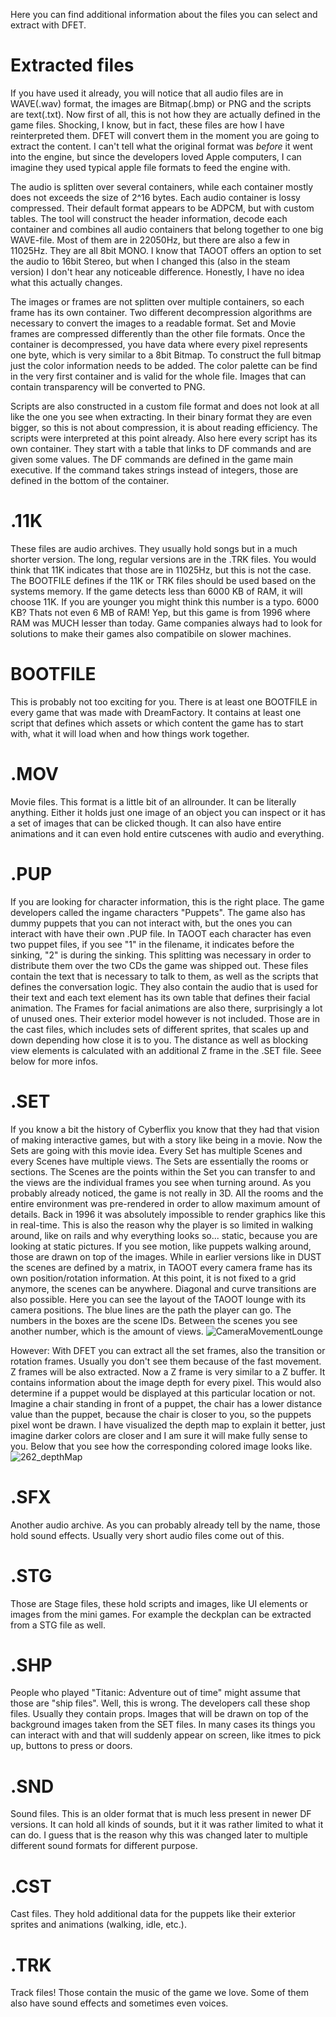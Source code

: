 Here you can find additional information about the files you can select and extract with DFET.

# Extracted files
If you have used it already, you will notice that all audio files are in WAVE(.wav) format, the images are Bitmap(.bmp) or PNG and the scripts are text(.txt).
Now first of all, this is not how they are actually defined in the game files. Shocking, I know, but in fact, these files are how I have reinterpreted them.
DFET will convert them in the moment you are going to extract the content.
I can't tell what the original format was *before* it went into the engine, but since the developers loved Apple computers, I can imagine they used typical apple file formats to feed the engine with.

The audio is splitten over several containers, while each container mostly does not exceeds the size of 2^16 bytes.
Each audio container is lossy compressed. Their default format appears to be ADPCM, but with custom tables.
The tool will construct the header information, decode each container and combines all audio containers that belong together to one big WAVE-file.
Most of them are in 22050Hz, but there are also a few in 11025Hz. They are all 8bit MONO. I know that TAOOT offers an option to set the audio to 16bit Stereo, but when I changed this (also in the steam version) I don't hear any noticeable difference. Honestly, I have no idea what this actually changes.

The images or frames are not splitten over multiple containers, so each frame has its own container.
Two different decompression algorithms are necessary to convert the images to a readable format. Set and Movie frames are compressed differently than the other file formats. Once the container is decompressed, you have data where every pixel represents one byte, which is very similar to a 8bit Bitmap.
To construct the full bitmap just the color information needs to be added. The color palette can be find in the very first container and is valid for the whole file. Images that can contain transparency will be converted to PNG.

Scripts are also constructed in a custom file format and does not look at all like the one you see when extracting. In their binary format they are even bigger, so this is not about compression, it is about reading efficiency. The scripts were interpreted at this point already.
Also here every script has its own container.
They start with a table that links to DF commands and are given some values. The DF commands are defined in the game main executive.
If the command takes strings instead of integers, those are defined in the bottom of the container.

# .11K
These files are audio archives. They usually hold songs but in a much shorter version. The long, regular versions are in the .TRK files.
You would think that 11K indicates that those are in 11025Hz, but this is not the case.
The BOOTFILE defines if the 11K or TRK files should be used based on the systems memory. If the game detects less than 6000 KB of RAM, it will choose 11K. If you are younger you might think this number is a typo. 6000 KB? Thats not even 6 MB of RAM! Yep, but this game is from 1996 where RAM was MUCH lesser than today.
Game companies always had to look for solutions to make their games also compatibile on slower machines.

# BOOTFILE
This is probably not too exciting for you. There is at least one BOOTFILE in every game that was made with DreamFactory.
It contains at least one script that defines which assets or which content the game has to start with, what it will load when and how things work together.

# .MOV
Movie files. This format is a little bit of an allrounder. It can be literally anything. Either it holds just one image of an object you can inspect or
it has a set of images that can be clicked though. It can also have entire animations and it can even hold entire cutscenes with audio and everything.

# .PUP
If you are looking for character information, this is the right place. The game developers called the ingame characters "Puppets".
The game also has dummy puppets that you can not interact with, but the ones you can interact with have their own .PUP file.
In TAOOT each character has even two puppet files, if you see "1" in the filename, it indicates before the sinking, "2" is during the sinking.
This splitting was necessary in order to distribute them over the two CDs the game was shipped out.
These files contain the text that is necessary to talk to them, as well as the scripts that defines the conversation logic.
They also contain the audio that is used for their text and each text element has its own table that defines their facial animation.
The Frames for facial animations are also there, surprisingly a lot of unused ones.
Their exterior model however is not included. Those are in the cast files, which includes sets of different sprites, that scales up and down depending how close it is to you. The distance as well as blocking view elements is calculated with an additional Z frame in the .SET file. Seee below for more infos.

# .SET
If you know a bit the history of Cyberflix you know that they had that vision of making interactive games, but with a story like being in a movie.
Now the Sets are going with this movie idea. Every Set has multiple Scenes and every Scenes have multiple views.
The Sets are essentially the rooms or sections. The Scenes are the points within the Set you can transfer to and the views are the individual frames you see when turning around.
As you probably already noticed, the game is not really in 3D.
All the rooms and the entire environment was pre-rendered in order to allow maximum amount of details.
Back in 1996 it was absolutely impossible to render graphics like this in real-time. This is also the reason why the player is so limited in walking around, like on rails and why everything looks so... static, because you are looking at static pictures. If you see motion, like puppets walking around, those are drawn on top of the images.
While in earlier versions like in DUST the scenes are defined by a matrix, in TAOOT every camera frame has its own position/rotation information. At this point, it is not fixed to a grid anymore, the scenes can be anywhere. Diagonal and curve transitions are also possible.
Here you can see the layout of the TAOOT lounge with its camera positions. The blue lines are the path the player can go. The numbers in the boxes are the scene IDs. Between the scenes you see another number, which is the amount of views.
![CameraMovementLounge](https://user-images.githubusercontent.com/75583358/148464272-1e797730-9504-41e6-ae67-53b72c770bc5.png)

However: With DFET you can extract all the set frames, also the transition or rotation frames. Usually you don't see them because of the fast movement. Z frames will be also extracted.
Now a Z frame is very similar to a Z buffer. It contains information about the image depth for every pixel. This would also determine if a puppet would be displayed at this particular location or not. Imagine a chair standing in front of a puppet, the chair has a lower distance value than the puppet, because the chair is closer to you, so the puppets pixel wont be drawn.
I have visualized the depth map to explain it better, just imagine darker colors are closer and I am sure it will make fully sense to you. Below that you see how the corresponding colored image looks like.
![262_depthMap](https://user-images.githubusercontent.com/75583358/148464307-0435d674-855d-4b90-81f5-779df2927d3c.png)

# .SFX
Another audio archive. As you can probably already tell by the name, those hold sound effects. Usually very short audio files come out of this.

# .STG
Those are Stage files, these hold scripts and images, like UI elements or images from the mini games. For example the deckplan can be extracted from a STG file as well.

# .SHP
People who played "Titanic: Adventure out of time" might assume that those are "ship files". Well, this is wrong. The developers call these shop files. Usually they contain props. Images that will be drawn on top of the background images taken from the SET files. In many cases its things you can interact with and that will suddenly appear on screen, like itmes to pick up, buttons to press or doors.

# .SND
Sound files. This is an older format that is much less present in newer DF versions. It can hold all kinds of sounds, but it it was rather limited to what it can do. I guess that is the reason why this was changed later to multiple different sound formats for different purpose.

# .CST
Cast files. They hold additional data for the puppets like their exterior sprites and animations (walking, idle, etc.).

# .TRK
Track files! Those contain the music of the game we love. Some of them also have sound effects and sometimes even voices. 

